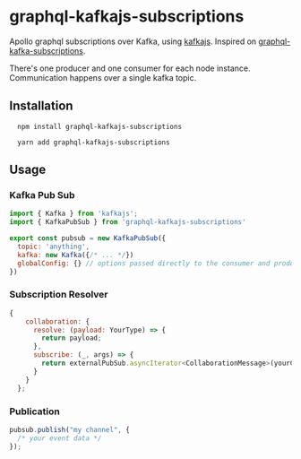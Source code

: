 # graphql-kafkajs-subscriptions

Apollo graphql subscriptions over Kafka, using [kafkajs](https://github.com/tulios/kafkajs). Inspired on [graphql-kafka-subscriptions](https://github.com/ancashoria/graphql-kafka-subscriptions).

There's one producer and one consumer for each node instance. Communication happens over a single kafka topic.

## Installation

```shell
  npm install graphql-kafkajs-subscriptions
```

```shell
  yarn add graphql-kafkajs-subscriptions
```

## Usage

### Kafka Pub Sub

```javascript
import { Kafka } from 'kafkajs';
import { KafkaPubSub } from 'graphql-kafkajs-subscriptions'

export const pubsub = new KafkaPubSub({
  topic: 'anything',
  kafka: new Kafka({/* ... */})
  globalConfig: {} // options passed directly to the consumer and producer
})
```

### Subscription Resolver

```javascript
{
    collaboration: {
      resolve: (payload: YourType) => {
        return payload;
      },
      subscribe: (_, args) => {
        return externalPubSub.asyncIterator<CollaborationMessage>(yourChannel);
      }
    }
  };
```

### Publication

```javascript
pubsub.publish("my channel", {
  /* your event data */
});
```
